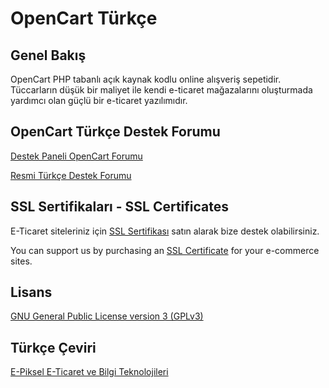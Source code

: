 # OpenCart Türkçe

## Genel Bakış

OpenCart PHP tabanlı açık kaynak kodlu online alışveriş sepetidir. Tüccarların düşük bir maliyet ile kendi e-ticaret mağazalarını oluşturmada yardımcı olan güçlü bir e-ticaret yazılımıdır.

## OpenCart Türkçe Destek Forumu

[Destek Paneli OpenCart Forumu](https://destekpaneli.com/viewforum.php?f=2)

[Resmi Türkçe Destek Forumu](http://forum.opencart.com/viewforum.php?f=171)

## SSL Sertifikaları - SSL Certificates
E-Ticaret siteleriniz için [SSL Sertifikası](https://openix.io/tr/ssl-sertifikalari) satın alarak bize destek olabilirsiniz.

You can support us by purchasing an [SSL Certificate](https://openix.io/en/ssl-certificates) for your e-commerce sites.

## Lisans

[GNU General Public License version 3 (GPLv3)](https://github.com/epiksel/opencart-tr/blob/master/lisans.txt)

## Türkçe Çeviri

[E-Piksel E-Ticaret ve Bilgi Teknolojileri](https://e-piksel.com)
